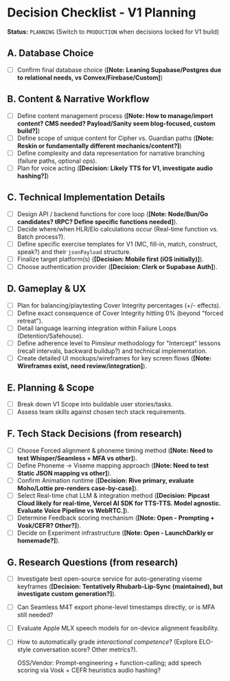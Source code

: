 # Decision Checklist - V1 Planning

**Status:** `PLANNING` (Switch to `PRODUCTION` when decisions locked for V1 build)

## A. Database Choice

- [ ] Confirm final database choice (**[Note: Leaning Supabase/Postgres due to relational needs, vs Convex/Firebase/Custom]**)

## B. Content & Narrative Workflow

- [ ] Define content management process (**[Note: How to manage/import content? CMS needed? Payload/Sanity seem blog-focused, custom build?]**)
- [ ] Define scope of unique content for Cipher vs. Guardian paths (**[Note: Reskin or fundamentally different mechanics/content?]**)
- [ ] Define complexity and data representation for narrative branching (failure paths, optional ops).
- [ ] Plan for voice acting (**[Decision: Likely TTS for V1, investigate audio hashing?]**)

## C. Technical Implementation Details

- [ ] Design API / backend functions for core loop (**[Note: Node/Bun/Go candidates? tRPC? Define specific functions needed]**).
- [ ] Decide where/when HLR/Elo calculations occur (Real-time function vs. Batch process?).
- [ ] Define specific exercise templates for V1 (MC, fill-in, match, construct, speak?) and their `jsonPayload` structure.
- [ ] Finalize target platform(s) (**[Decision: Mobile first (iOS initially)]**).
- [ ] Choose authentication provider (**[Decision: Clerk or Supabase Auth]**).

## D. Gameplay & UX

- [ ] Plan for balancing/playtesting Cover Integrity percentages (+/- effects).
- [ ] Define exact consequence of Cover Integrity hitting 0% (beyond "forced retreat").
- [ ] Detail language learning integration within Failure Loops (Detention/Safehouse).
- [ ] Define adherence level to Pimsleur methodology for "Intercept" lessons (recall intervals, backward buildup?) and technical implementation.
- [ ] Create detailed UI mockups/wireframes for key screen flows (**[Note: Wireframes exist, need review/integration]**).

## E. Planning & Scope

- [ ] Break down V1 Scope into buildable user stories/tasks.
- [ ] Assess team skills against chosen tech stack requirements.

## F. Tech Stack Decisions (from research)

- [ ] Choose Forced alignment & phoneme timing method (**[Note: Need to test Whisper/Seamless + MFA vs other]**).
- [ ] Define Phoneme → Viseme mapping approach (**[Note: Need to test Static JSON mapping vs other]**).
- [ ] Confirm Animation runtime (**[Decision: Rive primary, evaluate Moho/Lottie pre-renders case-by-case]**).
- [ ] Select Real-time chat LLM & integration method (**[Decision: Pipcast Cloud likely for real-time, Vercel AI SDK for TTS-TTS. Model agnostic. Evaluate Voice Pipeline vs WebRTC.]**).
- [ ] Determine Feedback scoring mechanism (**[Note: Open - Prompting + Vosk/CEFR? Other?]**).
- [ ] Decide on Experiment infrastructure (**[Note: Open - LaunchDarkly or homemade?]**).

## G. Research Questions (from research)

- [ ] Investigate best open-source service for auto-generating viseme keyframes (**[Decision: Tentatively Rhubarb-Lip-Sync (maintained), but investigate custom generation?]**).
- [ ] Can Seamless M4T export phone-level timestamps directly, or is MFA still needed?
- [ ] Evaluate Apple MLX speech models for on-device alignment feasibility.
- [ ] How to automatically grade *interactional competence*? (Explore ELO-style conversation score? Other metrics?).

  OSS/Vendor: Prompt-engineering + function-calling; add speech scoring via Vosk + CEFR heuristics
audio hashing? 